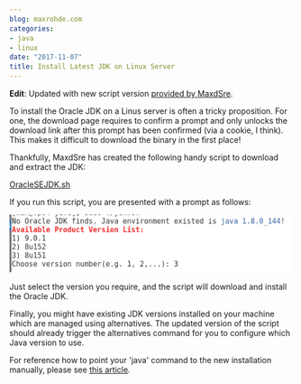 ```yaml
---
blog: maxrohde.com
categories:
- java
- linux
date: "2017-11-07"
title: Install Latest JDK on Linux Server
---
```


**Edit**: Updated with new script version [provided by MaxdSre](https://axdlog.com/2018/setting-up-oracle-jdk-on-gnu-linux/).

To install the Oracle JDK on a Linus server is often a tricky proposition. For one, the download page requires to confirm a prompt and only unlocks the download link after this prompt has been confirmed (via a cookie, I think). This makes it difficult to download the binary in the first place!

Thankfully, MaxdSre has created the following handy script to download and extract the JDK:

[OracleSEJDK.sh](https://github.com/MaxdSre/axd-ShellScript/blob/master/assets/software/OracleSEJDK.sh)

If you run this script, you are presented with a prompt as follows:

![select](images/select.png)

Just select the version you require, and the script will download and install the Oracle JDK.

Finally, you might have existing JDK versions installed on your machine which are managed using alternatives. The updated version of the script should already trigger the alternatives command for you to configure which Java version to use.

For reference how to point your 'java' command to the new installation manually, please see [this article](https://tecadmin.net/install-java-8-on-centos-rhel-and-fedora/#).
